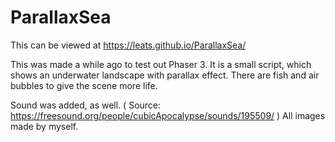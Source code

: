 # ParallaxSea

This can be viewed at https://leats.github.io/ParallaxSea/

This was made a while ago to test out Phaser 3. It is a small script, which shows an underwater landscape with parallax effect. There are fish and air bubbles to give the scene more life. 

Sound was added, as well. ( Source: https://freesound.org/people/cubicApocalypse/sounds/195509/ )
All images made by myself.
